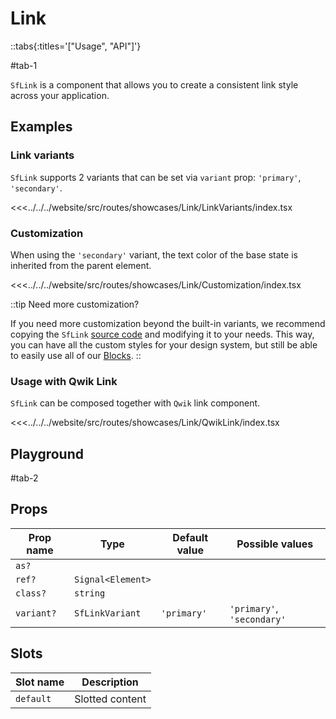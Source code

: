 # Link

::tabs{:titles='["Usage", "API"]'}

#tab-1

`SfLink` is a component that allows you to create a consistent link style across your application.

## Examples

### Link variants

`SfLink` supports 2 variants that can be set via `variant` prop: `'primary'`, `'secondary'`.

<Showcase showcase-name="Link/LinkVariants">

<<<../../../website/src/routes/showcases/Link/LinkVariants/index.tsx

</Showcase>

### Customization

When using the `'secondary'` variant, the text color of the base state is inherited from the parent element.

<!-- You can [customize your color palette](../customization/theming.html) as a part of your Tailwind config. -->

<Showcase showcase-name="Link/Customization">

<<<../../../website/src/routes/showcases/Link/Customization/index.tsx

</Showcase>

::tip Need more customization?

If you need more customization beyond the built-in variants, we recommend copying the `SfLink` [source code](#source) and modifying it to your needs. This way, you can have all the custom styles for your design system, but still be able to easily use all of our [Blocks](./blocks.html).
::

<!-- ## Accessibility notes
Link component can be rendered as an `<a>`, `<Link>`, or any other tag by providing it with prop `as`.

When no tag provided, the component will render as an `<a>`. To achieve proper accessibility it is important to implement required properties depending on the passed tag.
-->

### Usage with Qwik Link

`SfLink` can be composed together with `Qwik` link component.

<Showcase showcase-name="Link/QwikLink">
<<<../../../website/src/routes/showcases/Link/QwikLink/index.tsx
</Showcase>

## Playground

<Generate class="playground" />

#tab-2

## Props

| Prop name  | Type              | Default value | Possible values            |
| ---------- | ----------------- | ------------- | -------------------------- |
| `as?`      |                   |               |                            |
| `ref?`     | `Signal<Element>` |               |                            |
| `class?`   | `string`          |               |                            |
| `variant?` | `SfLinkVariant`   | `'primary'`   | `'primary'`, `'secondary'` |

## Slots

| Slot name | Description     |
| --------- | --------------- |
| `default` | Slotted content |
